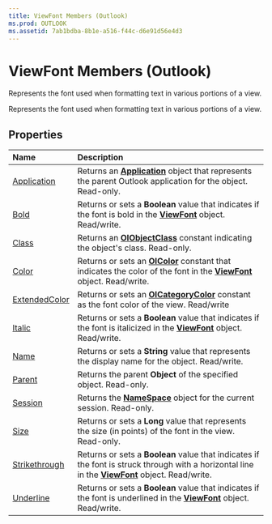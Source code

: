 ```yaml
---
title: ViewFont Members (Outlook)
ms.prod: OUTLOOK
ms.assetid: 7ab1bdba-8b1e-a516-f44c-d6e91d56e4d3
---
```



# ViewFont Members (Outlook)
Represents the font used when formatting text in various portions of a view.

Represents the font used when formatting text in various portions of a view.


## Properties



|**Name**|**Description**|
|:-----|:-----|
|[Application](viewfont-application-property-outlook.md)|Returns an  **[Application](application-object-outlook.md)** object that represents the parent Outlook application for the object. Read-only.|
|[Bold](viewfont-bold-property-outlook.md)|Returns or sets a  **Boolean** value that indicates if the font is bold in the **[ViewFont](viewfont-object-outlook.md)** object. Read/write.|
|[Class](viewfont-class-property-outlook.md)|Returns an  **[OlObjectClass](olobjectclass-enumeration-outlook.md)** constant indicating the object's class. Read-only.|
|[Color](viewfont-color-property-outlook.md)|Returns or sets an  **[OlColor](olcolor-enumeration-outlook.md)** constant that indicates the color of the font in the **[ViewFont](viewfont-object-outlook.md)** object. Read/write.|
|[ExtendedColor](viewfont-extendedcolor-property-outlook.md)|Returns or sets an  **[OlCategoryColor](olcategorycolor-enumeration-outlook.md)** constant as the font color of the view. Read/write|
|[Italic](viewfont-italic-property-outlook.md)|Returns or sets a  **Boolean** value that indicates if the font is italicized in the **[ViewFont](viewfont-object-outlook.md)** object. Read/write.|
|[Name](viewfont-name-property-outlook.md)|Returns or sets a  **String** value that represents the display name for the object. Read/write.|
|[Parent](viewfont-parent-property-outlook.md)|Returns the parent  **Object** of the specified object. Read-only.|
|[Session](viewfont-session-property-outlook.md)|Returns the  **[NameSpace](namespace-object-outlook.md)** object for the current session. Read-only.|
|[Size](viewfont-size-property-outlook.md)|Returns or sets a  **Long** value that represents the size (in points) of the font in the view. Read-only.|
|[Strikethrough](viewfont-strikethrough-property-outlook.md)|Returns or sets a  **Boolean** value that indicates if the font is struck through with a horizontal line in the **[ViewFont](viewfont-object-outlook.md)** object. Read/write.|
|[Underline](viewfont-underline-property-outlook.md)|Returns or sets a  **Boolean** value that indicates if the font is underlined in the **[ViewFont](viewfont-object-outlook.md)** object. Read/write.|

